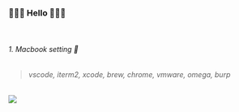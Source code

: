 ### 🌱🐅🌱 Hello 🌱🐅🌱 
<br/>

###### 1. Macbook setting 🌱
> ###### vscode, iterm2, xcode, brew, chrome, vmware, omega, burp

<a href="https://github.com/devxb/gitanimals">
  <img src="https://render.gitanimals.org/farms/soovwv"/>
</a>

  
<!---
soovwv/soovwv is a ✨ special ✨ repository because its `README.md` (this file) appears on your GitHub profile.
You can click the Preview link to take a look at your changes.
--->

